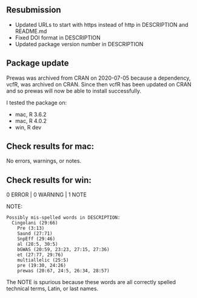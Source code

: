 ## Resubmission

* Updated URLs to start with https instead of http in DESCRIPTION and README.md
* Fixed DOI format in DESCRIPTION
* Updated package version number in DESCRIPTION

## Package update
Prewas was archived from CRAN on 2020-07-05 because a dependency, vcfR, was archived on CRAN. Since then vcfR has been updated on CRAN and so prewas will now be able to install successfully. 

I tested the package on: 
* mac, R 3.6.2
* mac, R 4.0.2
* win, R dev

## Check results for mac:
No errors, warnings, or notes.

## Check results for win:
0 ERROR | 0 WARNING | 1 NOTE

NOTE: 
```
Possibly mis-spelled words in DESCRIPTION:
  Cingolani (29:66)
    Pre (3:13)
    Saund (27:71)
    SnpEff (29:46)
    al (28:5, 30:5)
    bGWAS (20:59, 23:23, 27:15, 27:36)
    et (27:77, 29:76)
    multiallelic (25:5)
    pre (19:30, 24:26)
    prewas (20:67, 24:5, 26:34, 28:57)
```

The NOTE is spurious because these words are all correctly spelled technical terms, Latin, or last names.
